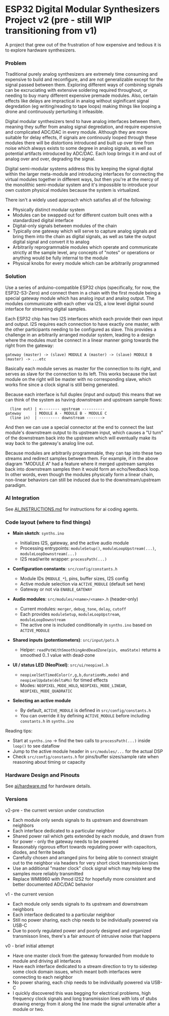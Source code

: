 # ESP32 Digital Modular Synthesizers Project v2 (pre - still WIP transitioning from v1)

A project that grew out of the frustration of how expensive and tedious it is to explore hardware synthesizers.

### Problem

Traditional purely analog synthesizers are extremely time consuming and expensive to build and reconfigure, and are not generalizable except for
the signal passed between them. Exploring different ways of combining signals can be excruciating with extensive soldering required throughout, or
needing to buy many different expensive premade modules. Also, certain effects like delays are impractical in analog without siginificant signal degredation (eg writing/reading to tape loops) making things like looping a drone and continuously perturbing it infeasible.

Digital modular synthesizers tend to have analog interfaces between them, meaning they suffer from analog signal degredation, and require expensive and complicated ADC/DAC in every module. Although they are more suitable for delay effects, if signals are continously looped through these modules there will be distortions introduced and built up over time from noise which always exists to some degree in analog signals, as well as potential artifacts introduced by ADC/DAC. Each loop brings it in and out of analog over and over, degrading the signal.

Digital semi-modular systems address this by keeping the signal digital within the larger meta-module and introducing interfaces for connecting the virtual modules together in different ways, but then you're at the mercy of the monolithic semi-modular system and it's impossible to introduce your own custom physical modules because the system is virtualized.

There isn't a widely used approach which satisfies all of the following:
* Physically distinct modular system
* Modules can be swapped out for different custom built ones with a standardized digital interface
* Digital-only signals between modules of the chain
* Typically one gateway which will serve to capture analog signals and bring them into the chain as digital signals, as well as take the output digital signal and convert it to analog
* Arbitrarily reprogrammable modules which operate and communicate strictly at the sample level, any concepts of "notes" or operations or anything would be fully internal to the module
* Physical knobs for every module which can be arbitrarily programmed

### Solution

Use a series of arduino-compatible ESP32 chips (specifically, for now, the ESP32-S3-Zero) and connect them in a chain with the first module being a special gateway module which has analog input and analog output. The modules communicate with each other via I2S, a low level digital sound interface for streaming digital samples.

Each ESP32 chip has two I2S interfaces which each provide their own input and output. I2S requires each connection to have exactly one master, with the other participants needing to be configured as slave. This provides a challenge in an arbitrarily arranged modular system, leading to a design where the modules must be connect in a linear manner going towards the right from the gateway:

```
gateway (master) -> (slave) MODULE A (master) -> (slave) MODULE B (master) -> ...etc
```

Basically each module serves as master for the connection to its right, and serves as slave for the connection to its left. This works because the last module on the right will be master with no corresponding slave, which works fine since a clock signal is still being generated.

Because each interface is full duplex (input and output) this means that we can think of the system as having downstream and upstream sample flows:

```
  (line out) | <-------- upstream ----------
gateway      | MODULE A - MODULE B - MODULE C 
  (line in)  | --------- downstream ------->
```

And then we can use a special connector at the end to connect the last module's downstream output to its upstream input, which causes a "U turn" of the downstream back into the upstream which will eventually make its way back to the gateway's analog line out.

Because modules are arbitrarily programmable, they can tap into these two streams and redirect samples between them. For example, if in the above diagram "MODULE A" had a feature where it merged upstream samples back into downstream samples then it would form an echo/feedback loop. In other words, even though the modules physically form a linear chain, non-linear behaviors can still be induced due to the downstream/upstream paradigm.

### AI Integration

See [AI_INSTRUCTIONS.md](./AI_INSTRUCTIONS.md) for instructions for ai coding agents.

### Code layout (where to find things)

- **Main sketch**: `synths.ino`
  - Initializes I2S, gateway, and the active audio module
  - Processing entrypoints: `moduleSetup()`, `moduleLoopUpstream(...)`, `moduleLoopDownstream(...)`
  - I2S read/write wrapper: `processPath(...)`

- **Configuration constants**: `src/config/constants.h`
  - Module IDs (`MODULE_*`), pins, buffer sizes, I2S config
  - Active module selection via `ACTIVE_MODULE` (default set here)
  - Gateway or not via `ENABLE_GATEWAY`

- **Audio modules**: `src/modules/<name>/<name>.h` (header‑only)
  - Current modules: `merger`, `debug_tone`, `delay`, `cutoff`
  - Each provides `moduleSetup`, `moduleLoopUpstream`, `moduleLoopDownstream`
  - The active one is included conditionally in `synths.ino` based on `ACTIVE_MODULE`

- **Shared inputs (potentiometers)**: `src/input/pots.h`
  - Helper: `readPotWithSmoothingAndDeadZone(pin, emaState)` returns a smoothed 0..1 value with dead‑zone

- **UI / status LED (NeoPixel)**: `src/ui/neopixel.h`
  - `neopixelSetTimedColor(r,g,b,durationMs,mode)` and `neopixelUpdate(deltaMs)` for timed effects
  - Modes: `NEOPIXEL_MODE_HOLD`, `NEOPIXEL_MODE_LINEAR`, `NEOPIXEL_MODE_QUADRATIC`

- **Selecting an active module**
  - By default, `ACTIVE_MODULE` is defined in `src/config/constants.h`
  - You can override it by defining `ACTIVE_MODULE` before including `constants.h` in `synths.ino`

Reading tips:
- Start at `synths.ino` → find the two calls to `processPath(...)` inside `loop()` to see dataflow
- Jump to the active module header in `src/modules/...` for the actual DSP
- Check `src/config/constants.h` for pins/buffer sizes/sample rate when reasoning about timing or capacity

### Hardware Design and Pinouts

See [ai/hardware.md](ai/hardware.md) for hardware details.

### Versions

v2-pre - the current version under construction
* Each module only sends signals to its upstream and downstream neighbors
* Each interface dedicated to a particular neighbor
* Shared power rail which gets extended by each module, and drawn from for power - only the gateway needs to be powered
* Reasonably rigorous effort towards regulating power with capacitors, diodes, and ferrite beads
* Carefully chosen and arranged pins for being able to connect straight out to the neighbor via headers for very short clock transmission lines
* Use an additional "master clock" clock signal which may help keep the samples more reliably transmitted
* Replace WM8960 with Pmod I2S2 for hopefully more consistent and better documented ADC/DAC behavior

v1 - the current version
* Each module only sends signals to its upstream and downstream neighbors
* Each interface dedicated to a particular neighbor
* Still no power sharing, each chip needs to be individually powered via USB-C
* Due to poorly regulated power and poorly designed and organized transmisson lines, there's a fair amount of intrusive noise that happens

v0 - brief initial attempt
* Have one master clock from the gateway forwarded from module to module and driving all interfaces
* Have each interface dedicated to a stream direction to try to sidestep some clock domain issues, which meant both interfaces were connecting to each neighbor
* No power sharing, each chip needs to be individually powered via USB-C
* I quickly discovered this was begging for electrical problems, high frequency clock signals and long transmission lines with lots of stubs drawing energy from it along the line made the signal untenable after a module or two.
